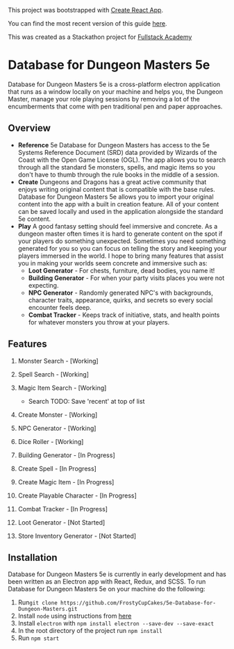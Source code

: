This project was bootstrapped with [Create React App](https://github.com/facebookincubator/create-react-app).

You can find the most recent version of this guide [here](https://github.com/facebook/create-react-app/blob/master/packages/cra-template/template/README.md).

This was created as a Stackathon project for [Fullstack Academy](https://www.fullstackacademy.com/)

Database for Dungeon Masters 5e
========
Database for Dungeon Masters 5e is a cross-platform electron application that runs as a window locally on your machine and helps you, the Dungeon Master, manage your role playing sessions by removing a lot of the encumberments that come with pen traditional pen and paper approaches. 

## Overview
 * <strong>Reference</strong> 
5e Database for Dungeon Masters has access to the 5e Systems Reference Document (SRD) data provided by Wizards of the Coast with the Open Game License (OGL). The app allows you to search through all the standard 5e monsters, spells, and magic items so you don't have to thumb through the rule books in the middle of a session.
 * <strong>Create</strong>
Dungeons and Dragons has a great active community that enjoys writing original content that is compatible with the base rules. Database for Dungeon Masters 5e allows you to import your original content into the app with a built in creation feature. All of your content can be saved locally and used in the application alongside the standard 5e content.   
 * <strong>Play</strong>
A good fantasy setting should feel immersive and concrete. As a dungeon master often times it is hard to generate content on the spot if your players do something unexpected. Sometimes you need something generated for you so you can focus on telling the story and keeping your players immersed in the world. I hope to bring many features that assist you in making your worlds seem concrete and immersive such as:
    * **Loot Generator** - For chests, furniture, dead bodies, you name it!
    * **Building Generator** - For when your party visits places you were not expecting. 
    * **NPC Generator** - Randomly generated NPC's with backgrounds, character traits, appearance, quirks, and secrets so every social encounter feels deep.
    * **Combat Tracker** - Keeps track of initiative, stats, and health points for whatever monsters you throw at your players.

## Features
1. Monster Search - [Working]
2. Spell Search - [Working]
3. Magic Item Search - [Working]

	* Search TODO: Save 'recent' at top of list 

4. Create Monster - [Working]
5. NPC Generator - [Working]
6. Dice Roller - [Working]
7. Building Generator - [In Progress]
8. Create Spell - [In Progress]
9. Create Magic Item - [In Progress]
10. Create Playable Character - [In Progress]
11. Combat Tracker - [In Progress]
12. Loot Generator - [Not Started]
13. Store Inventory Generator - [Not Started]

## Installation

Database for Dungeon Masters 5e is currently in early development and has been written as an Electron app with React, Redux, and SCSS. To run Database for Dungeon Masters 5e on your machine do the following:

1. Run`git clone https://github.com/FrostyCupCakes/5e-Database-for-Dungeon-Masters.git`
2. Install `node` using instructions from [here](https://nodejs.org/en/download/package-manager/)
3. Install `electron` with `npm install electron --save-dev --save-exact`
4. In the root directory of the project run `npm install`
5. Run `npm start`
